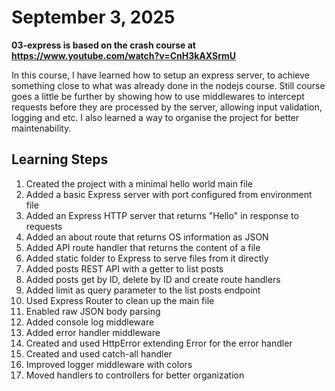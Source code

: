 # September 3, 2025

**03-express is based on the crash course at https://www.youtube.com/watch?v=CnH3kAXSrmU**

In this course, I have learned how to setup an express server, to achieve something close to what was already done in the nodejs course. Still course goes a little be further by showing how to use middlewares to intercept requests before they are processed by the server, allowing input validation, logging and etc. I also learned a way to organise the project for better maintenability.

## Learning Steps

1. Created the project with a minimal hello world main file
2. Added a basic Express server with port configured from environment file
3. Added an Express HTTP server that returns "Hello" in response to requests
4. Added an about route that returns OS information as JSON
5. Added API route handler that returns the content of a file
6. Added static folder to Express to serve files from it directly
7. Added posts REST API with a getter to list posts
8. Added posts get by ID, delete by ID and create route handlers
9. Added limit as query parameter to the list posts endpoint
10. Used Express Router to clean up the main file
11. Enabled raw JSON body parsing
12. Added console log middleware
13. Added error handler middleware
14. Created and used HttpError extending Error for the error handler
15. Created and used catch-all handler
16. Improved logger middleware with colors
17. Moved handlers to controllers for better organization